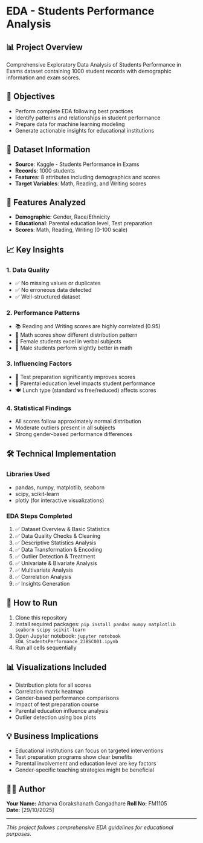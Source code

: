 
# EDA - Students Performance Analysis

## 📊 Project Overview
Comprehensive Exploratory Data Analysis of Students Performance in Exams dataset containing 1000 student records with demographic information and exam scores.

## 🎯 Objectives
- Perform complete EDA following best practices
- Identify patterns and relationships in student performance
- Prepare data for machine learning modeling
- Generate actionable insights for educational institutions

## 📁 Dataset Information
- **Source**: Kaggle - Students Performance in Exams
- **Records**: 1000 students
- **Features**: 8 attributes including demographics and scores
- **Target Variables**: Math, Reading, and Writing scores

## 🔧 Features Analyzed
- **Demographic**: Gender, Race/Ethnicity
- **Educational**: Parental education level, Test preparation
- **Scores**: Math, Reading, Writing (0-100 scale)

## 📈 Key Insights

### 1. Data Quality
- ✅ No missing values or duplicates
- ✅ No erroneous data detected
- ✅ Well-structured dataset

### 2. Performance Patterns
- 📚 Reading and Writing scores are highly correlated (0.95)
- 🧮 Math scores show different distribution pattern
- 👩 Female students excel in verbal subjects
- 👨 Male students perform slightly better in math

### 3. Influencing Factors
- 🎯 Test preparation significantly improves scores
- 🏫 Parental education level impacts student performance
- 🍽 Lunch type (standard vs free/reduced) affects scores

### 4. Statistical Findings
- All scores follow approximately normal distribution
- Moderate outliers present in all subjects
- Strong gender-based performance differences

## 🛠 Technical Implementation

### Libraries Used
- pandas, numpy, matplotlib, seaborn
- scipy, scikit-learn
- plotly (for interactive visualizations)

### EDA Steps Completed
1. ✅ Dataset Overview & Basic Statistics
2. ✅ Data Quality Checks & Cleaning
3. ✅ Descriptive Statistics Analysis
4. ✅ Data Transformation & Encoding
5. ✅ Outlier Detection & Treatment
6. ✅ Univariate & Bivariate Analysis
7. ✅ Multivariate Analysis
8. ✅ Correlation Analysis
9. ✅ Insights Generation

## 🚀 How to Run
1. Clone this repository
2. Install required packages: `pip install pandas numpy matplotlib seaborn scipy scikit-learn`
3. Open Jupyter notebook: `jupyter notebook EDA_StudentsPerformance_23BSC001.ipynb`
4. Run all cells sequentially

## 📊 Visualizations Included
- Distribution plots for all scores
- Correlation matrix heatmap
- Gender-based performance comparisons
- Impact of test preparation course
- Parental education influence analysis
- Outlier detection using box plots

## 💡 Business Implications
- Educational institutions can focus on targeted interventions
- Test preparation programs show clear benefits
- Parental involvement and education level are key factors
- Gender-specific teaching strategies might be beneficial

## 👨‍💻 Author
**Your Name:** Atharva Gorakshanath Gangadhare 
**Roll No:** FM1105  
**Date:** [29/10/2025]

---
*This project follows comprehensive EDA guidelines for educational purposes.*
